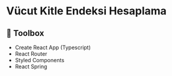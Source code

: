 # Vücut Kitle Endeksi Hesaplama

## 🧰 Toolbox
  - Create React App (Typescript)
  - React Router
  - Styled Components
  - React Spring
